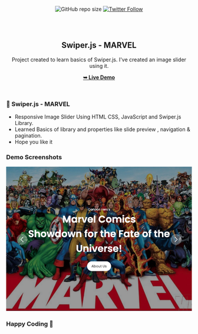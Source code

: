 <div align="center">

![GitHub repo size](https://img.shields.io/github/repo-size/Pranav-Jadhav09/responsive-marvel-swiper-slider)
[![Twitter Follow](https://img.shields.io/twitter/follow/Pranav_Jadhav09?style=social)](https://twitter.com/Pranav_Jadhav09)
<!-- [![Hashnode Badge](https://img.shields.io/badge/Read_Blog-2962FF?style=social&logo=hashnode&logoColor=blue)](https://thejrpranav09.hashnode.dev/master-javascript-scroll-reveal-library-boost-the-user-experience) -->

<br />
<br />

<h2 align="center">Swiper.js - MARVEL</h2>
Project created to learn basics of Swiper.js. I've created an image slider using it.

<a href="https://pranav-jadhav09.github.io/responsive-error-page/"><strong>➥ Live Demo</strong></a>

</div>

<br />

### 👻 Swiper.js - MARVEL

- Responsive Image Slider Using HTML CSS, JavaScript and Swiper.js Library.
- Learned Basics of library and properties like slide preview , navigation & pagination.
- Hope you like it

### Demo Screenshots

![Landing Page Demo Screen](./assets/images/demo.png "Demo Screen")

### Happy Coding 🙂
